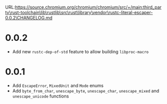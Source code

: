 URL:https://source.chromium.org/chromium/chromium/src/+/main:third_party\rust-toolchain\lib\rustlib\src\rust\library\vendor\rustc-literal-escaper-0.0.2\CHANGELOG.md
# 0.0.2

- Add new `rustc-dep-of-std` feature to allow building `libproc-macro`

# 0.0.1

- Add `EscapeError`, `MixedUnit` and `Mode` enums
- Add `byte_from_char`, `unescape_byte`, `unescape_char`, `unescape_mixed` and `unescape_unicode` functions
